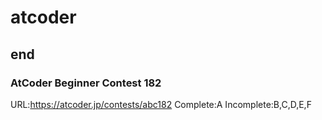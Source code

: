 # atcoder
## end
### AtCoder Beginner Contest 182
URL:https://atcoder.jp/contests/abc182
Complete:A
Incomplete:B,C,D,E,F
